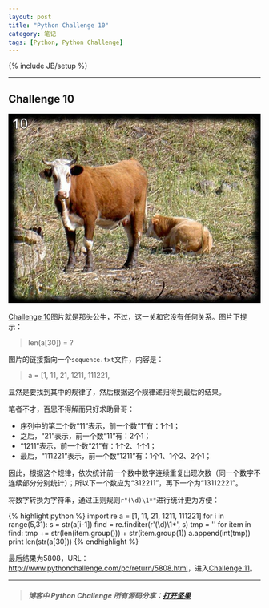 ```yaml
---
layout: post
title: "Python Challenge 10"
category: 笔记
tags: [Python, Python Challenge]
---
```

{% include JB/setup %}

---

## Challenge 10

![bull](/assets/images/posts/2013-01-28-python-challenge-10-bull.jpg)

[Challenge 10][]图片就是那头公牛，不过，这一关和它没有任何关系。图片下提示：

> len(a[30]) = ?

图片的链接指向一个`sequence.txt`文件，内容是：

> a = [1, 11, 21, 1211, 111221,

显然是要找到其中的规律了，然后根据这个规律递归得到最后的结果。

笔者不才，百思不得解而只好求助骨哥：

- 序列中的第二个数“11”表示，前一个数“1”有：1个1；
- 之后，“21”表示，前一个数“11”有：2个1；
- “1211”表示，前一个数“21”有：1个2、1个1；
- 最后，“111221”表示，前一个数“1211”有：1个1、1个2、2个1；

因此，根据这个规律，依次统计前一个数中数字连续重复出现次数（同一个数字不连续部分分别统计）；所以下一个数应为“312211”，再下一个为“13112221”。

将数字转换为字符串，通过正则规则`r"(\d)\1*"`进行统计更为方便：

{% highlight python %}
import re
a = [1, 11, 21, 1211, 111221]
for i in range(5,31):
    s = str(a[i-1])
    find = re.finditer(r'(\d)\1*', s)
    tmp = ''
    for item in find:
        tmp += str(len(item.group())) + str(item.group(1))
    a.append(int(tmp))
print len(str(a[30]))
{% endhighlight %}

最后结果为5808，URL：<http://www.pythonchallenge.com/pc/return/5808.html>，进入[Challenge 11][]。

---

>##### 博客中 Python Challenge 所有源码分享：[打开坚果](https://jianguoyun.com/c/sd/120e4/3c67fa5987bff9fd)


[Challenge 10]: http://www.pythonchallenge.com/pc/return/bull.html
[Challenge 11]: http://www.pythonchallenge.com/pc/return/5808.html